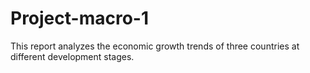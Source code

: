 # Project-macro-1
This report analyzes the economic growth trends of three countries at different development stages. 
